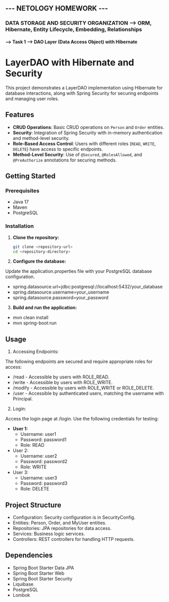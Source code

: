 ## --- NETOLOGY HOMEWORK ---
### DATA STORAGE AND SECURITY ORGANIZATION --> ORM, Hibernate, Entity Lifecycle, Embedding, Relationships


#### --> Task 1 --> DAO Layer (Data Access Object) with Hibernate

# LayerDAO with Hibernate and Security

This project demonstrates a LayerDAO implementation using Hibernate for database interactions, along with Spring Security for securing endpoints and managing user roles.

## Features

- **CRUD Operations**: Basic CRUD operations on `Person` and `Order` entities.
- **Security**: Integration of Spring Security with in-memory authentication and method-level security.
- **Role-Based Access Control**: Users with different roles (`READ`, `WRITE`, `DELETE`) have access to specific endpoints.
- **Method-Level Security**: Use of `@Secured`, `@RolesAllowed`, and `@PreAuthorize` annotations for securing methods.

## Getting Started

### Prerequisites

- Java 17
- Maven
- PostgreSQL

### Installation

1. **Clone the repository:**

   ```bash
   git clone <repository-url>
   cd <repository-directory>

2. **Configure the database:**

Update the application.properties file with your PostgreSQL database configuration.


- spring.datasource.url=jdbc:postgresql://localhost:5432/your_database
- spring.datasource.username=your_username
- spring.datasource.password=your_password

3. **Build and run the application:**

- mvn clean install
- mvn spring-boot:run


## Usage
1. Accessing Endpoints:

The following endpoints are secured and require appropriate roles for access:

- /read - Accessible by users with ROLE_READ.
- /write - Accessible by users with ROLE_WRITE.
- /modify - Accessible by users with ROLE_WRITE or ROLE_DELETE.
- /user - Accessible by authenticated users, matching the username with Principal.

2. Login:

Access the login page at /login. Use the following credentials for testing:

- **User 1:**
  - Username: user1
  - Password: password1
  - Role: READ
- User 2:
  - Username: user2
  - Password: password2
  - Role: WRITE
- User 3:
  - Username: user3
  - Password: password3
  - Role: DELETE

## Project Structure
- Configuration: Security configuration is in SecurityConfig.
- Entities: Person, Order, and MyUser entities.
- Repositories: JPA repositories for data access.
- Services: Business logic services.
- Controllers: REST controllers for handling HTTP requests.

## Dependencies
- Spring Boot Starter Data JPA
- Spring Boot Starter Web
- Spring Boot Starter Security
-  Liquibase
- PostgreSQL
- Lombok